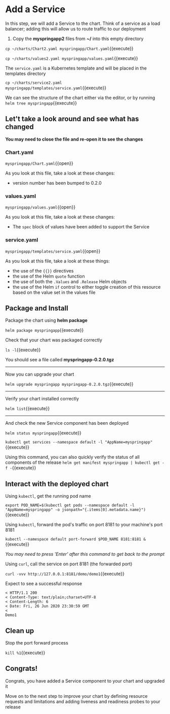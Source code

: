 # Add a Service

In this step, we will add a Service to the chart. Think of a service as a load balancer; adding this will allow us to route traffic to our deployment

1. Copy the **myspringapp2** files from **~/** into this empty directory

  `cp ~/charts/Chart2.yaml myspringapp/Chart.yaml`{{execute}}

  `cp ~/charts/values2.yaml myspringapp/values.yaml`{{execute}}

  The `service.yaml` is a Kubernetes template and will be placed in the templates directory

  `cp ~/charts/service2.yaml myspringapp/templates/service.yaml`{{execute}}

  We can see the structure of the chart either via the editor, or by running `helm tree myspringapp`{{execute}}

## Let't take a look around and see what has changed

**You may need to close the file and re-open it to see the changes**

### Chart.yaml

  `myspringapp/Chart.yaml`{{open}}

  As you look at this file, take a look at these changes:
  - version number has been bumped to 0.2.0

### values.yaml

  `myspringapp/values.yaml`{{open}}

  As you look at this file, take a look at these changes:
  - The `spec` block of values have been added to support the Service

### service.yaml

  `myspringapp/templates/service.yaml`{{open}}

  As you look at this file, take a look at these things:
  - the use of the `{{}}` directives
  - the use of the Helm `quote` function
  - the use of both the `.Values` and `.Release` Helm objects
  - the use of the Helm `if` control to either toggle creation of this resource based on the value set in the values file

## Package and Install

Package the chart using **helm package**

`helm package myspringapp`{{execute}}

Check that your chart was packaged correctly

`ls -l`{{execute}}

You should see a file called **myspringapp-0.2.0.tgz**

---

Now you can upgrade your chart

`helm upgrade myspringapp myspringapp-0.2.0.tgz`{{execute}}

---

Verify your chart installed correctly

`helm list`{{execute}}

---

And check the new Service component has been deployed

`helm status myspringapp`{{execute}}

`kubectl get services --namespace default -l "AppName=myspringapp"`{{execute}}

Using this command, you can also quickly verify the status of all components of the release
`helm get manifest myspringapp | kubectl get -f -`{{execute}}

## Interact with the deployed chart

Using `kubectl`, get the running pod name

`export POD_NAME=$(kubectl get pods --namespace default -l "AppName=myspringapp" -o jsonpath="{.items[0].metadata.name}")`{{execute}}

Using `kubectl`, forward the pod's traffic on port 8181 to your machine's port 8181

`kubectl --namespace default port-forward $POD_NAME 8181:8181 &`{{execute}}

*You may need to press 'Enter' after this command to get back to the prompt*

Using `curl`, call the service on port 8181 (the forwarded port)

`curl -vvv http://127.0.0.1:8181/demo/demo1`{{execute}}

Expect to see a successful response
```
< HTTP/1.1 200
< Content-Type: text/plain;charset=UTF-8
< Content-Length: 6
< Date: Fri, 26 Jun 2020 23:30:59 GMT
<
Demo1
```

## Clean up

Stop the port forward process

`kill %1`{{execute}}

## Congrats!

Congrats, you have added a Service component to your chart and upgraded it

Move on to the next step to improve your chart by defining resource requests and limitations and adding liveness and readiness probes to your release
